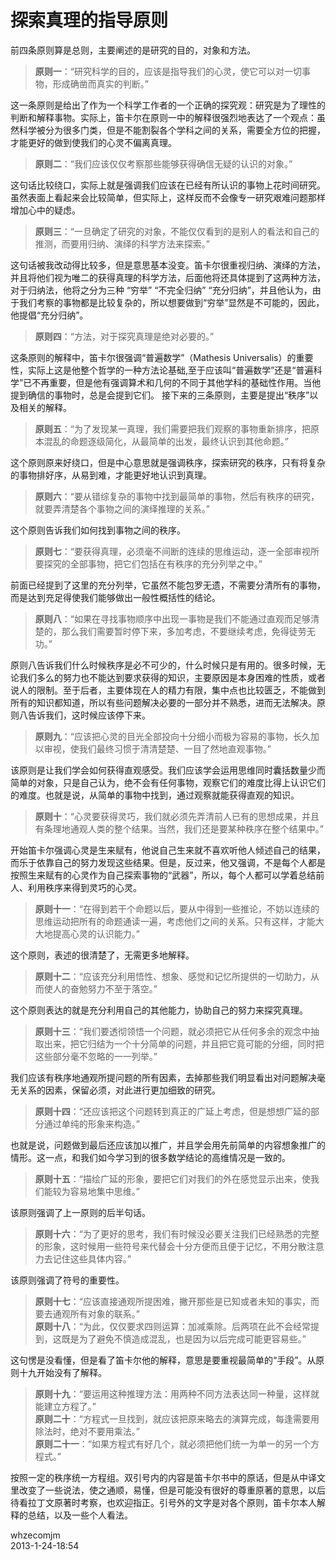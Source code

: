 # 探索真理的指导原则

前四条原则算是总则，主要阐述的是研究的目的，对象和方法。

>**原则一**：“研究科学的目的，应该是指导我们的心灵，使它可以对一切事物，形成确凿而真实的判断。”

这一条原则是给出了作为一个科学工作者的一个正确的探究观：研究是为了理性的判断和解释事物。实际上，笛卡尔在原则一中的解释很强烈地表达了一个观点：虽然科学被分为很多门类，但是不能割裂各个学科之间的关系，需要全方位的把握，才能更好的做到使我们的心灵不偏离真理。

>**原则二**：“我们应该仅仅考察那些能够获得确信无疑的认识的对象。”

这句话比较绕口，实际上就是强调我们应该在已经有所认识的事物上花时间研究。虽然表面上看起来会比较简单，但实际上，这样反而不会像专一研究艰难问题那样增加心中的疑虑。

>**原则三**：“一旦确定了研究的对象，不能仅仅看到的是别人的看法和自己的推测，而要用归纳、演绎的科学方法来探索。”

这句话被我改动得比较多，但是意思基本没变。笛卡尔很重视归纳、演绎的方法，并且将他们视为唯二的获得真理的科学方法，后面他将还具体提到了这两种方法，对于归纳法，他将之分为三种 “穷举” “不完全归纳” “充分归纳”，并且他认为，由于我们考察的事物都是比较复杂的，所以想要做到“穷举”显然是不可能的，因此，他提倡“充分归纳”。

>**原则四**：“方法，对于探究真理是绝对必要的。”

这条原则的解释中，笛卡尔很强调“普遍数学”（Mathesis Universalis）的重要性，实际上这是他整个哲学的一种方法论基础,至于应该叫“普遍数学”还是“普遍科学”已不再重要，但是他有强调算术和几何的不同于其他学科的基础性作用。当他提到确信的事物时，总是会提到它们。
接下来的三条原则，主要是提出“秩序”以及相关的解释。

>**原则五**：“为了发现某一真理，我们需要把我们观察的事物重新排序，把原本混乱的命题逐级简化，从最简单的出发，最终认识到其他命题。”

这个原则原来好绕口，但是中心意思就是强调秩序，探索研究的秩序，只有将复杂的事物排好序，从易到难，才能更好地认识到真理。

>**原则六**：“要从错综复杂的事物中找到最简单的事物，然后有秩序的研究，就要弄清楚各个事物之间的演绎推理的关系。”

这个原则告诉我们如何找到事物之间的秩序。

>**原则七**：“要获得真理，必须毫不间断的连续的思维运动，逐一全部审视所要探究的全部事物，把它们包括在有秩序的充分列举之中。”

前面已经提到了这里的充分列举，它虽然不能包罗无遗，不需要分清所有的事物，而是达到充足得使我们能够做出一般性概括性的结论。

>**原则八**：“如果在寻找事物顺序中出现一事物是我们不能通过直观而足够清楚的，那么我们需要暂时停下来，多加考虑，不要继续考虑，免得徒劳无功。”

原则八告诉我们什么时候秩序是必不可少的，什么时候只是有用的。很多时候，无论我们多么的努力也不能达到要求获得的知识，主要原因是本身困难的性质，或者说人的限制。至于后者，主要体现在人的精力有限，集中点也比较匮乏，不能做到所有的知识都知道，所以有些问题解决必要的一部分并不熟悉，进而无法解决。原则八告诉我们，这时候应该停下来。

>**原则九**：“应该把心灵的目光全部投向十分细小而极为容易的事物，长久加以审视，使我们最终习惯于清清楚楚、一目了然地直观事物。”

该原则是让我们学会如何获得直观感受。我们应该学会运用思维同时囊括数量少而简单的对象，只是自己认为，绝不会有任何事物，观察它们的难度比得上认识它们的难度。也就是说，从简单的事物中找到，通过观察就能获得直观的知识。

>**原则十**：“心灵要获得灵巧，我们就必须先弄清前人已有的思想成果，并且有条理地通观人类的整个结果。当然，我们还是要某种秩序在整个结果中。”

开始笛卡尔强调心灵是生来赋有，他说自己生来就不喜欢听他人倾述自己的结果，而乐于依靠自己的努力发现这些结果。但是，反过来，他又强调，不是每个人都是按照生来赋有的心灵作为自己探索事物的“武器”，所以，每个人都可以学着总结前人、利用秩序来得到灵巧的心灵。

>**原则十一**：“在得到若干个命题以后，要从中得到一些推论，不妨以连续的思维运动把所有的命题通读一遍，考虑他们之间的关系。只有这样，才能大大地提高心灵的认识能力。”

这个原则，表述的很清楚了，无需更多地解释。

>**原则十二**：“应该充分利用悟性、想象、感觉和记忆所提供的一切助力，从而使人的奋勉努力不至于落空。”

这个原则表达的就是充分利用自己的其他能力，协助自己的努力来探究真理。

>**原则十三**：“我们要透彻领悟一个问题，就必须把它从任何多余的观念中抽取出来，把它归结为一个十分简单的问题，并且把它竟可能的分细，同时把这些部分毫不忽略的一一列举。”

我们应该有秩序地通观所提问题的所有因素，去掉那些我们明显看出对问题解决毫无关系的因素，保留必须，对此进行更加细致的研究。

>**原则十四**：“还应该把这个问题转到真正的广延上考虑，但是想想广延的部分通过单纯的形象来构造。”

也就是说，问题做到最后还应该加以推广，并且学会用先前简单的内容想象推广的情形。这一点，和我们如今学习到的很多数学结论的高维情况是一致的。

>**原则十五**：“描绘广延的形象，要把它们对我们的外在感觉显示出来，使我们能较为容易地集中思维。”

该原则强调了上一原则的后半句话。

>**原则十六**：“为了更好的思考，我们有时候没必要关注我们已经熟悉的完整的形象，这时候用一些符号来代替会十分方便而且便于记忆，不用分散注意力去记住这些具体内容。”
 
该原则强调了符号的重要性。

>**原则十七**：“应该直接通观所提困难，撇开那些是已知或者未知的事实，而要去通观所有对象的联系。”  
>**原则十八**：“为此，仅仅要求四则运算：加减乘除。后两项在此不会经常提到，这既是为了避免不慎造成混乱，也是因为以后完成可能更容易些。”

这句愣是没看懂，但是看了笛卡尔他的解释，意思是要重视最简单的“手段”。从原则十九开始没有了解释。

>**原则十九**：“要运用这种推理方法：用两种不同方法表达同一种量，这样就能建立方程了。”  
>**原则二十**：“方程式一旦找到，就应该把原来略去的演算完成，每逢需要用除法时，绝对不要用乘法。”  
>**原则二十一**：“如果方程式有好几个，就必须把他们统一为单一的另一个方程式。”

按照一定的秩序统一方程组。双引号内的内容是笛卡尔书中的原话，但是从中译文里改变了一些说法，使之通顺，易懂，但是可能没有很好的尊重原著的意思，以后待看拉丁文原著时考察，也欢迎指正。引号外的文字是对各个原则，笛卡尔本人解释的总结，以及一些个人看法。

whzecomjm  
2013-1-24-18:54
